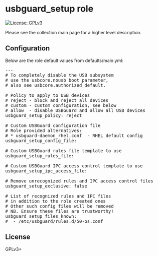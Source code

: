 # usbguard_setup role

[![License: GPLv3](https://img.shields.io/badge/license-GPLv3-brightgreen.svg)](https://www.gnu.org/licenses/gpl-3.0)

Please see the collection main page for a higher level description.

## Configuration

Below are the role default values from defaults/main.yml:

<pre>
---
# To completely disable the USB subsystem
# use the usbcore.nousb boot parameter,
# also see usbcore.authorized_default.

# Policy to apply to USB devices
# reject - block and reject all devices
# custom - custom configuration, see below
# allow  - disable USBGuard and allow all USB devices
usbguard_setup_policy: reject

# Custom USBGuard configuration file
# Role provided alternatives:
# * usbguard-daemon_rhel.conf  - RHEL default config
usbguard_setup_config_file:

# Custom USBGuard rules file template to use
usbguard_setup_rules_file:

# Custom USBGuard IPC access control template to use
usbguard_setup_ipc_access_file:

# Remove unrecognized rules and IPC access control files
usbguard_setup_exclusive: false

# List of recognized rules and IPC files
# in addition to the role created ones
# Other such config files will be removed
# NB. Ensure these files are trustworthy!
usbguard_setup_files_known:
#  - /etc/usbguard/rules.d/50-os.conf
</pre>

## License

GPLv3+
